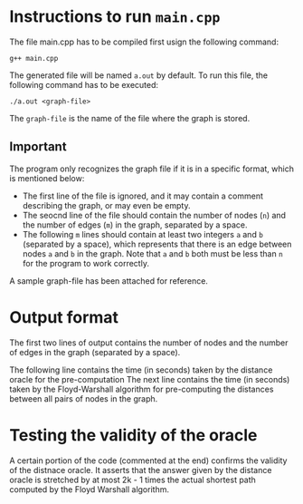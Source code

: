 # Instructions to run `main.cpp`
The file main.cpp has to be compiled first usign the following command:
```
g++ main.cpp
```
The generated file will be named `a.out` by default. 
To run this file, the following command has to be executed:
```
./a.out <graph-file>
```

The `graph-file` is the name of the file where the graph is stored. 

## Important
The program only recognizes the graph file if it is in a specific format, which is mentioned below:

* The first line of the file is ignored, and it may contain a comment describing the graph, or may even be empty.
* The seocnd line of the file should contain the number of nodes (`n`) and the number of edges (`m`) in the graph, separated by a space.
* The following `m` lines should contain at least two integers `a` and `b` (separated by a space), which represents that there is an edge between nodes `a` and `b` in the graph. Note that `a` and `b` both must be less than `n` for the program to work correctly.

A sample graph-file has been attached for reference. 

# Output format
The first two lines of output contains the number of nodes and the number of edges in the graph (separated by a space).

The following line contains the time (in seconds) taken by the distance oracle for the pre-computation
The next line contains the time (in seconds) taken by the Floyd-Warshall algorithm for pre-computing the distances between all pairs of nodes in the graph.

# Testing the validity of the oracle
A certain portion of the code (commented at the end) confirms the validity of the distnace oracle. It asserts that the answer given by the distance oracle is stretched by at most 2k - 1 times the actual shortest path computed by the Floyd Warshall algorithm.